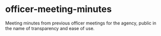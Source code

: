 officer-meeting-minutes
=======================

Meeting minutes from previous officer meetings for the agency, public in the name of transparency and ease of use.  
